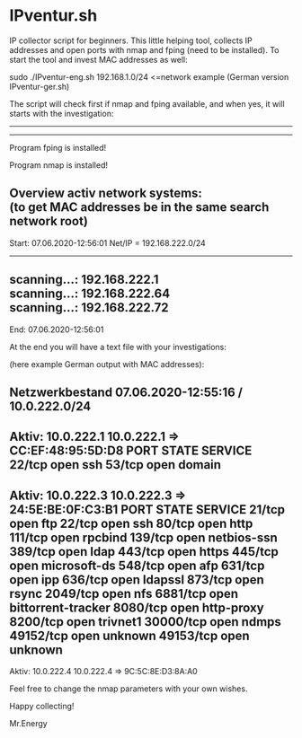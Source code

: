 # IPventur.sh
IP collector script for beginners.
This little helping tool, collects IP addresses and open ports with nmap and fping (need to be installed).
To start the tool and invest MAC addresses as well:

sudo ./IPventur-eng.sh 192.168.1.0/24 <=network example (German version IPventur-ger.sh)

The script will check first if nmap and fping available, and when yes, it will starts with the investigation:

-------------------------------------------------------                       
-------------------------------------------------------                       
                                                                              
Program fping is installed!                                                   
                                                                              
Program nmap is installed!                                                    
                                                                              
                                                                              
Overview activ network systems:                                               
(to get MAC addresses be in the same search network root)                     
--------------------------------------------------------------                
                                                                              
Start: 07.06.2020-12:56:01 Net/IP = 192.168.222.0/24                          
                                                                              
-------------------------------------------------------                       
scanning...: 192.168.222.1                                                    
scanning...: 192.168.222.64                                                   
scanning...: 192.168.222.72                                                   
-------------------------------------------------------                       
                                                                              
End: 07.06.2020-12:56:01    

At the end you will have a text file with your investigations:

(here example German output with MAC addresses):

Netzwerkbestand 07.06.2020-12:55:16 / 10.0.222.0/24
-------------------------------------------------------
Aktiv: 10.0.222.1
10.0.222.1 => CC:EF:48:95:5D:D8
PORT   STATE SERVICE
22/tcp open  ssh
53/tcp open  domain
---------------------------------------------------
Aktiv: 10.0.222.3
10.0.222.3 => 24:5E:BE:0F:C3:B1
PORT      STATE SERVICE
21/tcp    open  ftp
22/tcp    open  ssh
80/tcp    open  http
111/tcp   open  rpcbind
139/tcp   open  netbios-ssn
389/tcp   open  ldap
443/tcp   open  https
445/tcp   open  microsoft-ds
548/tcp   open  afp
631/tcp   open  ipp
636/tcp   open  ldapssl
873/tcp   open  rsync
2049/tcp  open  nfs
6881/tcp  open  bittorrent-tracker
8080/tcp  open  http-proxy
8200/tcp  open  trivnet1
30000/tcp open  ndmps
49152/tcp open  unknown
49153/tcp open  unknown
---------------------------------------------------
Aktiv: 10.0.222.4
10.0.222.4 => 9C:5C:8E:D3:8A:A0
<omitted>

Feel free to change the nmap parameters with your own wishes.

Happy collecting!

Mr.Energy


